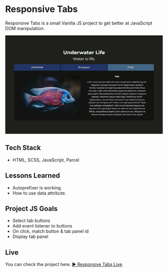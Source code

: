 # Responsive Tabs

Responsive Tabs is a small Vanilla JS project to get better at JavaScript DOM manipulation.

![JS Modal](./src/images/tabs.png)

## Tech Stack

- HTML, SCSS, JavaScript, Parcel

## Lessons Learned

- Autoprefixer is working.
- How to use data attribute.

## Project JS Goals

- Select tab buttons
- Add event listener to buttons
- On click, match button & tab panel id
- Display tab panel

## Live

You can check the project here. [▶ Responsive Tabs Live](https://responsive-tabs.netlify.app).
